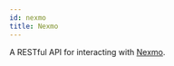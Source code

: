 ```yaml
---
id: nexmo
title: Nexmo
---
```


A RESTful API for interacting with [Nexmo](https://www.nexmo.com/).
